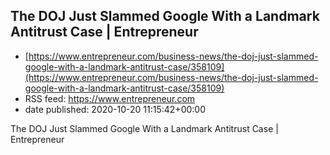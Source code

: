 ## The DOJ Just Slammed Google With a Landmark Antitrust Case | Entrepreneur
 - [https://www.entrepreneur.com/business-news/the-doj-just-slammed-google-with-a-landmark-antitrust-case/358109](https://www.entrepreneur.com/business-news/the-doj-just-slammed-google-with-a-landmark-antitrust-case/358109)
 - RSS feed: https://www.entrepreneur.com
 - date published: 2020-10-20 11:15:42+00:00

The DOJ Just Slammed Google With a Landmark Antitrust Case | Entrepreneur

